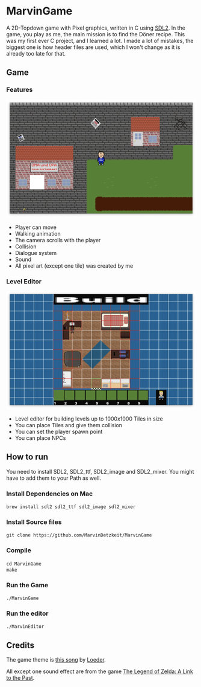 # MarvinGame
A 2D-Topdown game with Pixel graphics, written in C using [SDL2](https://www.google.com/url?sa=t&source=web&rct=j&opi=89978449&url=https://www.libsdl.org/&ved=2ahUKEwjytPvIxYqGAxU9X_EDHRvfBC4QFnoECBAQAQ&usg=AOvVaw0UKX-Hd5cnZaTK_nk7m-ZI). In the game, you play as me, the main mission is to find the Döner recipe.
This was my first ever C project, and I learned a lot. I made a lot of mistakes, the biggest one is how header files are used, which I won't change as it is already too late for that.

## Game
### Features
![Current State of the game](src/pics/game.png)

- Player can move
- Walking animation
- The camera scrolls with the player
- Collision
- Dialogue system
- Sound
- All pixel art (except one tile) was created by me

### Level Editor
![Level Editor](src/pics/levelEditor.png)

- Level editor for building levels up to 1000x1000 Tiles in size
- You can place Tiles and give them collision
- You can set the player spawn point
- You can place NPCs

## How to run
You need to install SDL2, SDL2\_ttf, SDL2\_image and SDL2\_mixer. You might have to add them to your Path as well.

### Install Dependencies on Mac
```
brew install sdl2 sdl2_ttf sdl2_image sdl2_mixer
```

### Install Source files
```
git clone https://github.com/MarvinDetzkeit/MarvinGame
```
### Compile
```
cd MarvinGame
make
```
### Run the Game
```
./MarvinGame
```
### Run the editor
```
./MarvinEditor
```

## Credits
The game theme is [this song](https://www.youtube.com/watch?v=kCd83Zfcmto&list=PLjVTojiDW0-5PCkO2LO-L0RBHtEFu-HmD&index=3) by [Loeder](https://x.com/LoederMusic).

All except one sound effect are from the game [The Legend of Zelda: A Link to the Past](https://en.wikipedia.org/wiki/The_Legend_of_Zelda:_A_Link_to_the_Past).